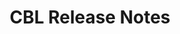 ---
id: couchbase-lite-release-notes
title: CBL Release Notes
permalink: references/couchbase-lite/release-notes/index.html
---
